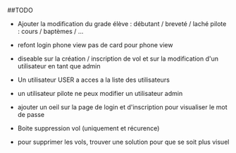 ##TODO

- Ajouter la modification du grade
    élève : débutant / breveté / laché
    pilote : cours / baptèmes / ...

- refont login phone view pas de card pour phone view

- diseable sur la création / inscription de vol et sur la modification d'un utilisateur en tant que admin

- Un utilisateur USER a acces a la liste des utilisateurs

- un utilisateur pilote ne peux modifier un utilisateur admin

- ajouter un oeil sur la page de login et d'inscription pour visualiser le mot de passe

- Boite suppression vol (uniquement et récurence)

- pour supprimer les vols, trouver une solution pour que se soit plus visuel